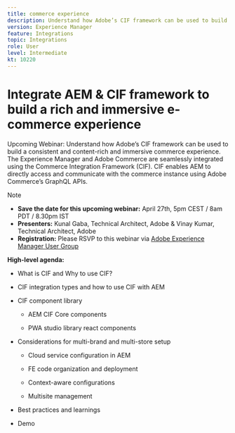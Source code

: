 ```yaml
---
title: commerce experience
description: Understand how Adobe’s CIF framework can be used to build a consistent and content-rich and immersive commerce experience. The Experience Manager and Adobe Com… (Descriptions should be between 60 and 160 characters)
version: Experience Manager
feature: Integrations
topic: Integrations
role: User
level: Intermediate
kt: 10220
---
```


# Integrate AEM & CIF framework to build a rich and immersive e-commerce experience

Upcoming Webinar: Understand how Adobe’s CIF framework can be used to build a consistent and content-rich and immersive commerce experience. The Experience Manager and Adobe Commerce are seamlessly integrated using the Commerce Integration Framework (CIF). CIF enables AEM to directly access and communicate with the commerce instance using Adobe Commerce’s GraphQL APIs.

>[!NOTE]
>
>* **Save the date for this upcoming webinar:** April 27th, 5pm CEST / 8am PDT / 8.30pm IST
>* **Presenters:** Kunal Gaba, Technical Architect, Adobe  &  Vinay Kumar, Technical Architect, Adobe
>* **Registration:** Please RSVP to this webinar via [Adobe Experience Manager User Group](https://aem-augs.adobe.com/) 

**High-level agenda:**

* What is CIF and Why to use CIF?

* CIF integration types and how to use CIF with AEM

* CIF component library

    * AEM CIF Core components
    
    * PWA studio library react components

* Considerations for multi-brand and multi-store setup

    * Cloud service configuration in AEM

    * FE code organization and deployment

    * Context-aware configurations

    * Multisite management

* Best practices and learnings

* Demo